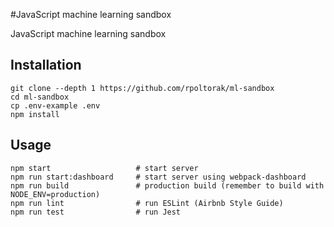 #JavaScript machine learning sandbox

JavaScript machine learning sandbox

## Installation

```
git clone --depth 1 https://github.com/rpoltorak/ml-sandbox
cd ml-sandbox
cp .env-example .env
npm install
```

## Usage

```
npm start                   # start server
npm run start:dashboard     # start server using webpack-dashboard
npm run build               # production build (remember to build with NODE_ENV=production)
npm run lint                # run ESLint (Airbnb Style Guide)
npm run test                # run Jest
```


